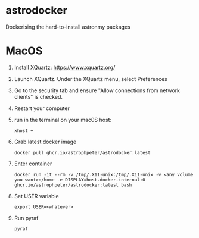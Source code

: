 # astrodocker
Dockerising the hard-to-install astronmy packages

# MacOS

1. Install XQuartz: https://www.xquartz.org/
2. Launch XQuartz. Under the XQuartz menu, select Preferences
3. Go to the security tab and ensure "Allow connections from network clients" is checked.
4. Restart your computer
5. run in the terminal on your mac0S host: 
 
    ```xhost +```

6. Grab latest docker image

    ```docker pull ghcr.io/astrophpeter/astrodocker:latest```

7. Enter container

    ```docker run -it --rm -v /tmp/.X11-unix:/tmp/.X11-unix -v <any volume you want>:/home -e DISPLAY=host.docker.internal:0 ghcr.io/astrophpeter/astrodocker:latest bash```

8. Set USER variable
   
   ```export USER=<whatever>```

9. Run pyraf

     ```pyraf```